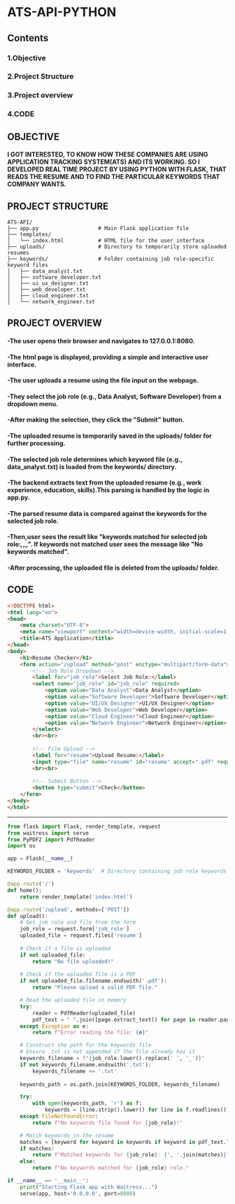 # ATS-API-PYTHON
## Contents
### 1.Objective
### 2.Project Structure
### 3.Project overview
### 4.CODE
## OBJECTIVE
#### I GOT INTERESTED, TO KNOW HOW THESE COMPANIES ARE USING APPLICATION TRACKING SYSTEM(ATS) AND ITS WORKING. SO I DEVELOPED REAL TIME PROJECT BY USING PYTHON WITH FLASK, THAT READS THE RESUME AND TO FIND THE PARTICULAR KEYWORDS THAT COMPANY WANTS.

## PROJECT STRUCTURE
```
ATS-API/
├── app.py                   # Main Flask application file
├── templates/
│   └── index.html           # HTML file for the user interface
├── uploads/                 # Directory to temporarily store uploaded resumes
├── keywords/                # Folder containing job role-specific keyword files
│   ├── data_analyst.txt
│   ├── software_developer.txt
│   ├── ui_ux_designer.txt
│   ├── web_developer.txt
│   ├── cloud_engineer.txt
│   └── network_engineer.txt
```
## PROJECT OVERVIEW
#### -The user opens their browser and navigates to 127.0.0.1:8080.
#### -The html page is displayed, providing a simple and interactive user interface.
#### -The user uploads a resume using the file input on the webpage.
#### -They select the job role (e.g., Data Analyst, Software Developer) from a dropdown menu.
#### -After making the selection, they click the "Submit" button.
#### -The uploaded resume is temporarily saved in the uploads/ folder for further processing.
#### -The selected job role determines which keyword file (e.g., data_analyst.txt) is loaded from the keywords/ directory.
#### -The backend extracts text from the uploaded resume (e.g., work experience, education, skills).This parsing is handled by the logic in app.py.
#### -The parsed resume data is compared against the keywords for the selected job role.
#### -Then,user sees the result like "keywords matched for selected job role:_,_,_". If keywords not matched user sees the message like "No keywords matched".
#### -After processing, the uploaded file is deleted from the uploads/ folder.

## CODE

``` HTML
<!DOCTYPE html>
<html lang="en">
<head>
    <meta charset="UTF-8">
    <meta name="viewport" content="width=device-width, initial-scale=1.0">
    <title>ATS Application</title>
</head>
<body>
    <h1>Resume Checker</h1>
    <form action="/upload" method="post" enctype="multipart/form-data">
        <!-- Job Role Dropdown -->
        <label for="job_role">Select Job Role:</label>
        <select name="job_role" id="job_role" required>
            <option value="Data Analyst">Data Analyst</option>
            <option value="Software Developer">Software Developer</option>
            <option value="UI/UX Designer">UI/UX Designer</option>
            <option value="Web Developer">Web Developer</option>
            <option value="Cloud Engineer">Cloud Engineer</option>
            <option value="Network Engineer">Network Engineer</option>
        </select>
        <br><br>
        
        <!-- File Upload -->
        <label for="resume">Upload Resume:</label>
        <input type="file" name="resume" id="resume" accept=".pdf" required>
        <br><br>
        
        <!-- Submit Button -->
        <button type="submit">Check</button>
    </form>
</body>
</html>
```
---------------------------------------------------------------

``` PYTHON
from flask import Flask, render_template, request
from waitress import serve
from PyPDF2 import PdfReader
import os

app = Flask(__name__)

KEYWORDS_FOLDER = 'keywords'  # Directory containing job role keywords

@app.route('/')
def home():
    return render_template('index.html')

@app.route('/upload', methods=['POST'])
def upload():
    # Get job role and file from the form
    job_role = request.form['job_role']
    uploaded_file = request.files['resume']
    
    # Check if a file is uploaded
    if not uploaded_file:
        return "No file uploaded!"
    
    # Check if the uploaded file is a PDF
    if not uploaded_file.filename.endswith('.pdf'):
        return "Please upload a valid PDF file."

    # Read the uploaded file in memory
    try:
        reader = PdfReader(uploaded_file)
        pdf_text = " ".join([page.extract_text() for page in reader.pages])
    except Exception as e:
        return f"Error reading the file: {e}"

    # Construct the path for the keywords file
    # Ensure .txt is not appended if the file already has it
    keywords_filename = f"{job_role.lower().replace(' ', '_')}"
    if not keywords_filename.endswith('.txt'):
        keywords_filename += '.txt'
    
    keywords_path = os.path.join(KEYWORDS_FOLDER, keywords_filename)

    try:
        with open(keywords_path, 'r') as f:
            keywords = [line.strip().lower() for line in f.readlines()]
    except FileNotFoundError:
        return f"No keywords file found for {job_role}!"

    # Match keywords in the resume
    matches = [keyword for keyword in keywords if keyword in pdf_text.lower()]
    if matches:
        return f"Matched keywords for {job_role}: {', '.join(matches)}"
    else:
        return f"No keywords matched for {job_role} role."

if __name__ == '__main__':
    print("Starting Flask app with Waitress...")
    serve(app, host='0.0.0.0', port=8080)
```
## 
